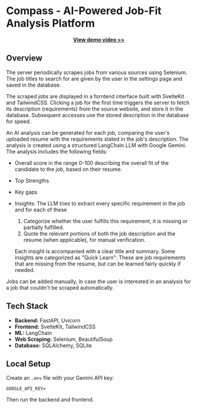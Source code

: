 # Compass - AI-Powered Job-Fit Analysis Platform

<p align="center">
    <a href="https://youtu.be/WpPG01IZOdQ">
        <strong>View demo video >></strong>
    </a>
</p>


## Overview
The server periodically scrapes jobs from various sources using Selenium.
The job titles to search for are given by the user in the settings page and saved in the database.

The scraped jobs are displayed in a forntend interface built with SvelteKit and TailwindCSS.
Clicking a job for the first time triggers the server to fetch its description (requirements) from the source website, and store it in the database.
Subsequent accesses use the stored description in the database for speed.

An AI analysis can be generated for each job, comparing the user's uploaded resume with the requirements stated in the job's description.
The analysis is created using a structured LangChain LLM with Google Gemini.
The analysis includes the following fields:
- Overall score in the range 0-100 describing the overall fit of the candidate to the job, based on their resume.
- Top Strengths
- Key gaps
- Insights: The LLM tries to extract every specific requirement in the job and for each of these

    1. Categorize whether the user fulfills this requirement, it is missing or partially fulfilled.
    2. Quote the relevant portions of both the job description and the resume (when applicable), for manual verification.
    
    Each insight is accompanied with a clear title and summary.
    Some insights are categorized as "Quick Learn": These are job requirements that are missing from the resume, but can be learned fairly quickly if needed.

Jobs can be added manually, in case the user is interested in an analysis for a job that couldn't be scraped automatically.


## Tech Stack
- **Backend:** FastAPI, Uvicorn
- **Frontend:** SvelteKit, TailwindCSS
- **ML:** LangChain
- **Web Scraping:** Selenium, BeautifulSoup
- **Database:** SQLAlchemy, SQLite


## Local Setup
Create an `.env` file with your Gemini API key:
```
GOOGLE_API_KEY=
```

Then run the backend and frontend.